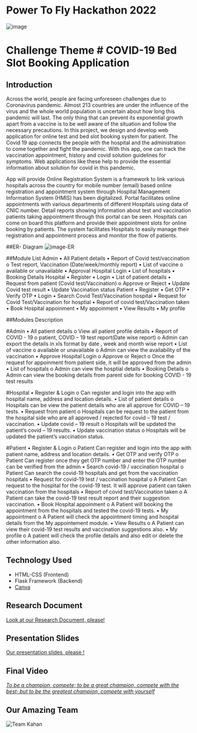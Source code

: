
# Power To Fly Hackathon 2022  
![image](https://user-images.githubusercontent.com/108192526/175801501-072a727e-c326-40e1-b650-035aa267ebaa.jpeg) 


# Challenge Theme # COVID-19 Bed Slot Booking Application 





## Introduction
Across the world, people are facing unforeseen challenges due to Coronavirus pandemic. Almost 213 countries are under the influence of the virus and the whole world population is uncertain about how long this pandemic will last. The only thing that can prevent its exponential growth apart from a vaccine is to be well aware of the situation and follow the necessary precautions. In this project, we design and develop  web application for online test and bed slot booking system for patient. The Covid 19 app connects the people with the hospital and the administration to come together and fight the pandemic. With this app, one can track the vaccination appointment, history and covid solution guidelines for symptoms. Web applications like these help to provide the essential information about solution for covid in this pandemic.

App will provide Online Registration System is a framework to link various hospitals across the country for  mobile number (email) based online registration and appointment system through Hospital Management Information System (HMIS) has been digitalized. Portal facilitates online appointments with various departments of different Hospitals using  data of CNIC number. Detail reports showing information about test and vaccination patients taking appointment through this portal can be seen. Hospitals can come on board this platform and provide their appointment slots for online booking by patients. The system facilitates Hospitals to easily manage their registration and appointment process and monitor the flow of patients.

##ER- Diagram
 ![image-ER](https://user-images.githubusercontent.com/108192526/175801530-236e8350-47c0-45b8-b03f-1ab641e2db52.jpeg)
 
##Module List 
Admin 
•	All Patient details 
•	Report of Covid test/vaccination 
o	Test report, Vaccination (Date/week/monthly report)
•	List of vaccine 
o	available or unavailable
•	Approval Hospital Login 
•	List of hospitals
•	Booking Details
Hospital
•	Register 
•	Login 
•	List of patient details 
•	Request from patient (Covid test/Vaccination)
o	Approve or Reject
•	Update Covid test result
•	Update Vaccination status
Patient 
•	Register 
•	Get OTP 
•	Verify OTP
•	Login
•	Search Covid Test/Vaccination hospital
•	Request for Covid Test/Vaccination for hosptial 
•	Report of covid test/Vaccination taken 
•	Book Hospital appoinment 
•	My appoinment
•	View Results 
•	My profile


##Modules Description 

#Admin
•	All patient details 
o	View all patient profile details 
•	Report of COVID - 19 
o	patient, COVID – 19 test report(Date wise report)
o	Admin can export the details in xls format by date , week and month wise report 
•	List of vaccine 
o	available or unavailable
o	Admin can view the availability of the vaccination 
•	Approve Hospital Login
o	Approve or Reject
o	Once the request for appoinment from patient side, it will be approved from the admin 
•	List of hospitals
o	Admin can view  the hosptial details 
•	Booking Details
o	Admin can view the booking details from parent side for booking COVID -  19 test results

#Hospital
•	Register & Login 
o	Can register and login into the app with hospital name, address and location details.
•	List of patient details
o	Hospitals can be view the patient details who are all approve for COVID – 19 tests.
•	Request from patient
o	Hospitals can be request to the patient from the hospital side who are all approved / rejected for covid – 19 test / vaccination.
•	Update covid – 19 result 
o	Hospitals will be updated the patient’s covid – 19 results.
•	Update vaccination status
o	Hospitals will be updated the patient’s vaccination status.

#Patient
•	Register & Login
o	 Patient Can register and login into the app with patient name, address and location details.
•	Get OTP and verify OTP
o	Patient Can register once they get OTP number and enter the OTP number can be verified from the admin
•	Search covid-19 / vaccination hospital
o	Patient Can search the covid-19  hospitals and get from the vaccination hospitals
•	Request for covid-19 test / vaccination hospital
o	A Patient Can request to the hospital for the covid-19 test. It will approve patient can taken vaccination from the hospitals
•	Report of covid test/Vaccination taken 
o	A Patient can take the covid-19 test result report and their suggestion vaccination.
•	Book Hospital appoinment 
o	A Patient will booking the appointment from the hospitals and tested the covid-19 tests.
•	My appointment
o	A Patient will check the appointment timing and hospital details from the My appointement module.
•	View Results 
o	A Patient can view their covid-19 test results and vaccination suggestions also.
•	My profile
o	A patient will check the profile details and also edit or delete the other information also.








## Technology Used
- HTML-CSS (Frontend)
- Flask Framework (Backend)
- [Canva](https://www.canva.com)



## Research Document
[Look at our Research Document, please!](https://docs.google.com/document/d/10IbE9c50wdzqiuzbYAXASws7El42F2Wu2A7X2pXdGYM/edit)

## Presentation Slides
[Our presentation slides, please !](https://docs.google.com/presentation/d/1enL62UDvzbNuPkFUlX1hiT0SCmMeUw5ksvug5ez0YnQ/edit#slide=id.g126be710dcb_7_11)

## Final Video
[*To be a champion, compete; to be a great champion, compete with the best; but to be the greatest champion, compete with yourself*](https://www.youtube.com/watch?v=NhgYni1v8QI&feature=emb_logo)


## Our Amazing Team

![Team Kahan](https://user-images.githubusercontent.com/108192526/175800974-6e6621f3-b275-4da4-907e-8ceb9491b53c.jpg) 
